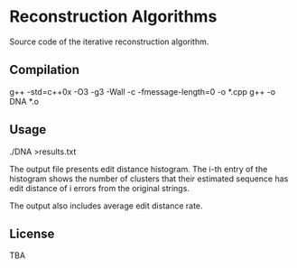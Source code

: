 # Reconstruction Algorithms

Source code of the iterative reconstruction algorithm.
 

## Compilation

  g++ -std=c++0x -O3 -g3 -Wall -c -fmessage-length=0 -o *.cpp
  g++ -o DNA *.o


## Usage

./DNA >results.txt

The output file presents edit distance histogram. The i-th entry of the histogram shows the number of clusters that their estimated sequence has edit distance of i errors from the original strings. 

The output also includes average edit distance rate. 

## 

## License
TBA
